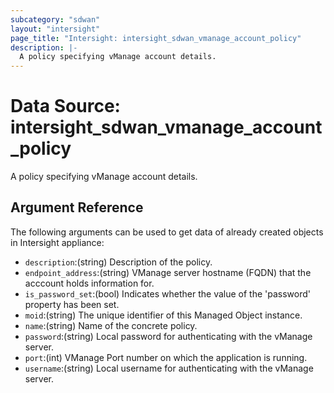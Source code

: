 ```yaml
---
subcategory: "sdwan"
layout: "intersight"
page_title: "Intersight: intersight_sdwan_vmanage_account_policy"
description: |-
  A policy specifying vManage account details.
---
```


# Data Source: intersight_sdwan_vmanage_account_policy
A policy specifying vManage account details.
## Argument Reference
The following arguments can be used to get data of already created objects in Intersight appliance:
* `description`:(string) Description of the policy. 
* `endpoint_address`:(string) VManage server hostname (FQDN) that the acccount holds information for. 
* `is_password_set`:(bool) Indicates whether the value of the 'password' property has been set. 
* `moid`:(string) The unique identifier of this Managed Object instance. 
* `name`:(string) Name of the concrete policy. 
* `password`:(string) Local password for authenticating with the vManage server. 
* `port`:(int) VManage Port number on which the application is running. 
* `username`:(string) Local username for authenticating with the vManage server. 
